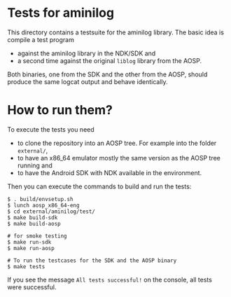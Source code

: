 # Tests for aminilog

This directory contains a testsuite for the aminilog library.  The basic idea
is compile a test program

* against the aminilog library in the NDK/SDK and
* a second time against the original `liblog` library from the AOSP.

Both binaries, one from the SDK and the other from the AOSP, should produce the
same logcat output and behave identically.


# How to run them?

To execute the tests you need

* to clone the repository into an AOSP tree. For example into the folder
  `external/`,
* to have an x86_64 emulator mostly the same version as the AOSP tree running
  and
* to have the Android SDK with NDK available in the environment.

Then you can execute the commands to build and run the tests:

    $ . build/envsetup.sh
    $ lunch aosp_x86_64-eng
    $ cd external/aminilog/test/
    $ make build-sdk
    $ make build-aosp

    # for smoke testing
    $ make run-sdk
    $ make run-aosp

    # To run the testcases for the SDK and the AOSP binary
    $ make tests

If you see the message `All tests successful!` on the console,
all tests were successful.
